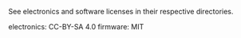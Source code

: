 See electronics and software licenses in their respective directories.

electronics: CC-BY-SA 4.0
firmware: MIT
